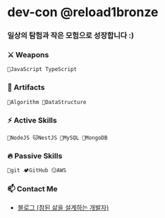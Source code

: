 # dev-con @reload1bronze
  
### 일상의 탐험과 작은 모험으로 성장합니다 :)

### ⚔️ Weapons
```javascript
🐥JavaScript TypeScript  
```

### 🔮 Artifacts
```javascript
🤔Algorithm 💬DataStructure
```

### ⚡ Active Skills
```javascript
🦕NodeJS 🐱NestJS 🐬MySQL 🍃MongoDB   
```

### 🔥 Passive Skills
```javascript
🚩git 🏕️GitHub 😏AWS
```

### 📫 Contact Me
- <a href="https://bit.ly/3EYvpfh">블로그 (참된 삶을 설계하는 개발자)</a>
